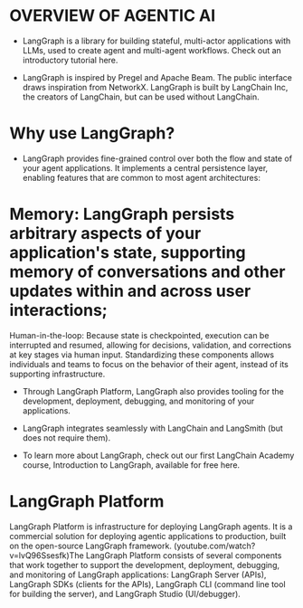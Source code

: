 # OVERVIEW OF AGENTIC AI 
- LangGraph is a library for building stateful, multi-actor applications with LLMs, used to create agent and multi-agent workflows. Check out an introductory tutorial here.

- LangGraph is inspired by Pregel and Apache Beam. The public interface draws inspiration from NetworkX. LangGraph is built by LangChain Inc, the creators of LangChain, but can be used without LangChain.

# Why use LangGraph?
- LangGraph provides fine-grained control over both the flow and state of your agent applications. It implements a central persistence layer, enabling features that are common to most agent architectures:

# Memory: LangGraph persists arbitrary aspects of your application's state, supporting memory of conversations and other updates within and across user interactions;
Human-in-the-loop: Because state is checkpointed, execution can be interrupted and resumed, allowing for decisions, validation, and corrections at key stages via human input.
Standardizing these components allows individuals and teams to focus on the behavior of their agent, instead of its supporting infrastructure.

- Through LangGraph Platform, LangGraph also provides tooling for the development, deployment, debugging, and monitoring of your applications.

- LangGraph integrates seamlessly with LangChain and LangSmith (but does not require them).

- To learn more about LangGraph, check out our first LangChain Academy course, Introduction to LangGraph, available for free here.

# LangGraph Platform
LangGraph Platform is infrastructure for deploying LangGraph agents. It is a commercial solution for deploying agentic applications to production, built on the open-source LangGraph framework. (youtube.com/watch?v=lvQ96Ssesfk)The LangGraph Platform consists of several components that work together to support the development, deployment, debugging, and monitoring of LangGraph applications: LangGraph Server (APIs), LangGraph SDKs (clients for the APIs), LangGraph CLI (command line tool for building the server), and LangGraph Studio (UI/debugger).


